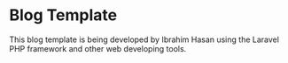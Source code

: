 # Blog Template

This blog template is being developed by Ibrahim Hasan using the Laravel PHP framework and other web developing tools.
